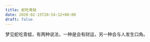 ```yaml
---
title: 蛇吃青蛙
date: 2020-02-15T20:54:12+08:00
draft: false
---
```


梦见蛇吃青蛙，有两种说法，一种是会有财运，另一种会与人发生口角。

